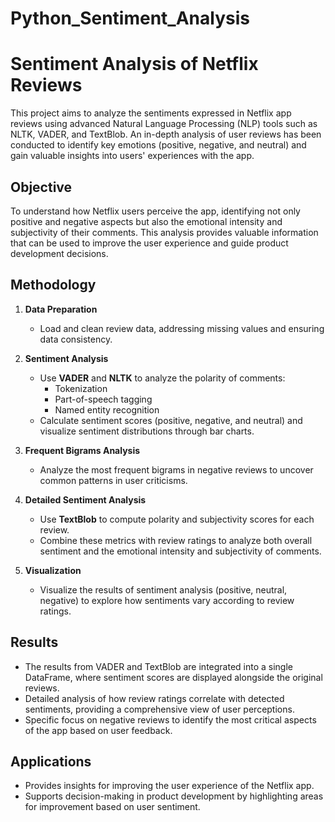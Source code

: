 # Python_Sentiment_Analysis
# Sentiment Analysis of Netflix Reviews

This project aims to analyze the sentiments expressed in Netflix app reviews using advanced Natural Language Processing (NLP) tools such as NLTK, VADER, and TextBlob. An in-depth analysis of user reviews has been conducted to identify key emotions (positive, negative, and neutral) and gain valuable insights into users' experiences with the app.

## Objective
To understand how Netflix users perceive the app, identifying not only positive and negative aspects but also the emotional intensity and subjectivity of their comments. This analysis provides valuable information that can be used to improve the user experience and guide product development decisions.

## Methodology
1. **Data Preparation**  
   - Load and clean review data, addressing missing values and ensuring data consistency.

2. **Sentiment Analysis**  
   - Use **VADER** and **NLTK** to analyze the polarity of comments:
     - Tokenization
     - Part-of-speech tagging
     - Named entity recognition
   - Calculate sentiment scores (positive, negative, and neutral) and visualize sentiment distributions through bar charts.

3. **Frequent Bigrams Analysis**  
   - Analyze the most frequent bigrams in negative reviews to uncover common patterns in user criticisms.

4. **Detailed Sentiment Analysis**  
   - Use **TextBlob** to compute polarity and subjectivity scores for each review.
   - Combine these metrics with review ratings to analyze both overall sentiment and the emotional intensity and subjectivity of comments.

5. **Visualization**  
   - Visualize the results of sentiment analysis (positive, neutral, negative) to explore how sentiments vary according to review ratings.

## Results
- The results from VADER and TextBlob are integrated into a single DataFrame, where sentiment scores are displayed alongside the original reviews.
- Detailed analysis of how review ratings correlate with detected sentiments, providing a comprehensive view of user perceptions.
- Specific focus on negative reviews to identify the most critical aspects of the app based on user feedback.

## Applications
- Provides insights for improving the user experience of the Netflix app.
- Supports decision-making in product development by highlighting areas for improvement based on user sentiment.
